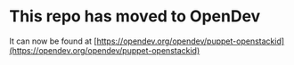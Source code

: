 # This repo has moved to OpenDev

It can now be found at [https://opendev.org/opendev/puppet-openstackid](https://opendev.org/opendev/puppet-openstackid)
